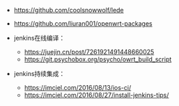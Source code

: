 - https://github.com/coolsnowwolf/lede

- https://github.com/liuran001/openwrt-packages

- jenkins在线编译：
    - https://juejin.cn/post/7261921491448660025
    - https://git.psychobox.org/psycho/owrt_build_script

- jenkins持续集成：
    - https://imciel.com/2016/08/13/ios-ci/
    - https://imciel.com/2016/08/27/install-jenkins-tips/
